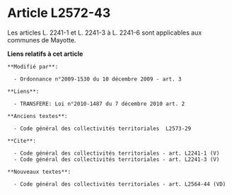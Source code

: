 # Article L2572-43

Les articles L. 2241-1 et L. 2241-3 à L. 2241-6 sont applicables aux communes de Mayotte.

**Liens relatifs à cet article**

	**Modifié par**:

	  - Ordonnance n°2009-1530 du 10 décembre 2009 - art. 3

	**Liens**:

	  - TRANSFERE: Loi n°2010-1487 du 7 décembre 2010 art. 2

	**Anciens textes**:

	  - Code général des collectivités territoriales  L2573-29

	**Cite**:

	  - Code général des collectivités territoriales - art. L2241-1 (V)
	  - Code général des collectivités territoriales - art. L2241-3 (V)

	**Nouveaux textes**:

	  - Code général des collectivités territoriales - art. L2564-44 (VD)
